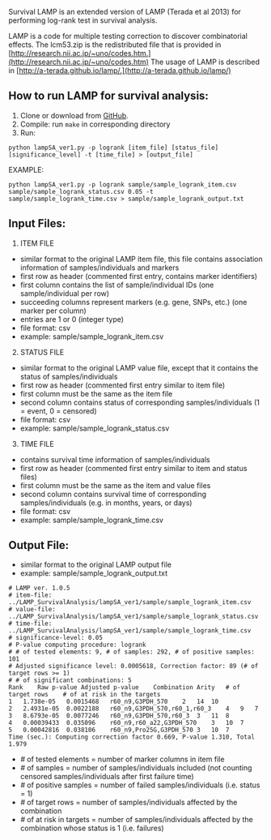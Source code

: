 
Survival LAMP is an extended version of LAMP (Terada et al 2013) for performing log-rank test in survival analysis.

LAMP is a code for multiple testing correction to discover combinatorial effects. The lcm53.zip is the redistributed file that is provided in [http://research.nii.ac.jp/~uno/codes.htm.](http://research.nii.ac.jp/~uno/codes.htm)
The usage of LAMP is described in [http://a-terada.github.io/lamp/.](http://a-terada.github.io/lamp/)


## How to run LAMP for survival analysis:
1. Clone or download from [GitHub](https://github.com/rtrelator/SurvivalLAMP).
2. Compile: run `make` in corresponding directory
3. Run: 
```
python lampSA_ver1.py -p logrank [item_file] [status_file] [significance_level] -t [time_file] > [output_file]
```

EXAMPLE: 
```
python lampSA_ver1.py -p logrank sample/sample_logrank_item.csv sample/sample_logrank_status.csv 0.05 -t sample/sample_logrank_time.csv > sample/sample_logrank_output.txt
```


## Input Files:
1. ITEM FILE
- similar format to the original LAMP item file, this file contains association information of samples/individuals and markers
- first row as header (commented first entry, contains marker identifiers)
- first column contains the list of sample/individual IDs (one sample/individual per row)
- succeeding columns represent markers (e.g. gene, SNPs, etc.) (one marker per column)
- entries are 1 or 0 (integer type)
- file format: csv
- example: sample/sample_logrank_item.csv


2. STATUS FILE
- similar format to the original LAMP value file, except that it contains the status of samples/individuals
- first row as header (commented first entry similar to item file)
- first column must be the same as the item file 
- second column contains status of corresponding samples/individuals (1 = event, 0 = censored)
- file format: csv
- example: sample/sample_logrank_status.csv


3. TIME FILE
- contains survival time information of samples/individuals
- first row as header (commented first entry similar to item and status files)
- first column must be the same as the item and value files 
- second column contains survival time of corresponding samples/individuals (e.g. in months, years, or days)
- file format: csv
- example: sample/sample_logrank_time.csv


## Output File:
- similar format to the original LAMP output file
- example: sample/sample_logrank_output.txt
```
# LAMP ver. 1.0.5
# item-file: ../LAMP_SurvivalAnalysis/lampSA_ver1/sample/sample_logrank_item.csv
# value-file: ../LAMP_SurvivalAnalysis/lampSA_ver1/sample/sample_logrank_status.csv
# time-file: ../LAMP_SurvivalAnalysis/lampSA_ver1/sample/sample_logrank_time.csv
# significance-level: 0.05
# P-value computing procedure: logrank
# # of tested elements: 9, # of samples: 292, # of positive samples: 101
# Adjusted significance level: 0.0005618, Correction factor: 89 (# of target rows >= 1)
# # of significant combinations: 5
Rank	Raw p-value	Adjusted p-value	Combination	Arity	# of target rows	# of at risk in the targets
1	1.738e-05	0.0015468	r60_n9,G3PDH_570	2	14	10
2	2.4931e-05	0.0022188	r60_n9,G3PDH_570,r60_1,r60_3	4	9	7
3	8.6793e-05	0.0077246	r60_n9,G3PDH_570,r60_3	3	11	8
4	0.00039433	0.035096	r60_n9,r60_a22,G3PDH_570	3	10	7
5	0.00042816	0.038106	r60_n9,Pro25G,G3PDH_570	3	10	7
Time (sec.): Computing correction factor 0.669, P-value 1.310, Total 1.979
```

- *#* of tested elements = number of marker columns in item file
- *#* of samples = number of samples/individuals included (not counting censored samples/individuals after first failure time)
- *#* of positive samples = number of failed samples/individuals (i.e. status = 1)
- *#* of target rows = number of samples/individuals affected by the combination
- *#* of at risk in targets = number of samples/individuals affected by the combination whose status is 1 (i.e. failures)
